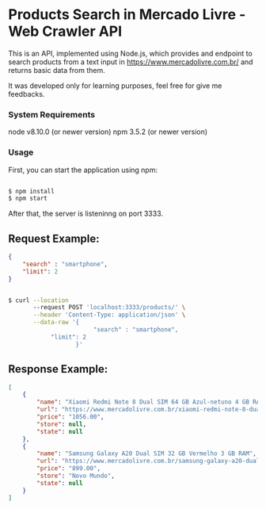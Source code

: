#  Products Search in Mercado Livre - Web Crawler API

This is an API, implemented using Node.js, which provides and endpoint to search products from a text input in https://www.mercadolivre.com.br/ and returns basic data from them.

It was developed only for learning purposes, feel free for give me feedbacks.

### System Requirements

node v8.10.0 (or newer version)
npm 3.5.2 (or newer version)
 
  

### Usage

First, you can start the application using npm:

```bash

$ npm install
$ npm start

```

After that, the server is listeninng on port 3333.

## Request Example:

```json
{
	"search" : "smartphone",
	"limit": 2
}
```
```bash

$ curl --location 
       --request POST 'localhost:3333/products/' \
       --header 'Content-Type: application/json' \
       --data-raw '{
                        "search" : "smartphone",
			"limit": 2
                   }'

```

## Response Example:

```json
[
    {
        "name": "Xiaomi Redmi Note 8 Dual SIM 64 GB Azul-netuno 4 GB RAM",
        "url": "https://www.mercadolivre.com.br/xiaomi-redmi-note-8-dual-sim-64-gb-azul-netuno-4-gb-ram/p/MLB15188554?source=search#searchVariation=MLB15188554&position=1&type=product&tracking_id=3b636d60-f8c8-45ba-8685-86e1499700b8",
        "price": "1056.00",
        "store": null,
        "state": null
    },
    {
        "name": "Samsung Galaxy A20 Dual SIM 32 GB Vermelho 3 GB RAM",
        "url": "https://www.mercadolivre.com.br/samsung-galaxy-a20-dual-sim-32-gb-vermelho-3-gb-ram/p/MLB14643309?source=search#searchVariation=MLB14643309&position=2&type=product&tracking_id=3b636d60-f8c8-45ba-8685-86e1499700b8",
        "price": "899.00",
        "store": "Novo Mundo",
        "state": null
    }
]
```
